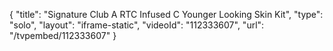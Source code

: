 {
    "title": "Signature Club A RTC Infused C Younger Looking Skin Kit",
    "type": "solo",
    "layout": "iframe-static",
    "videoId": "112333607",
    "url": "\/tvpembed\/112333607"
}